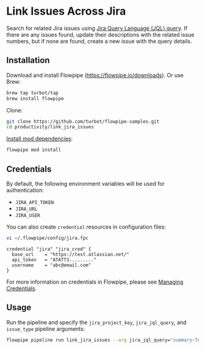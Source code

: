 # Link Issues Across Jira

Search for related Jira issues using [Jira Query Language (JQL) query](https://support.atlassian.com/jira-service-management-cloud/docs/use-advanced-search-with-jira-query-language-jql/). If there are any issues found, update their descriptions with the related issue numbers, but if none are found, create a new issue with the query details.

## Installation

Download and install Flowpipe (https://flowpipe.io/downloads). Or use Brew:

```sh
brew tap turbot/tap
brew install flowpipe
```

Clone:

```sh
git clone https://github.com/turbot/flowpipe-samples.git
cd productivity/link_jira_issues
```

[Install mod dependencies](https://www.flowpipe.io/docs/mods/mod-dependencies#mod-dependencies):

```sh
flowpipe mod install
```

## Credentials

By default, the following environment variables will be used for authentication:


- `JIRA_API_TOKEN`
- `JIRA_URL`
- `JIRA_USER`

You can also create `credential` resources in configuration files:

```sh
vi ~/.flowpipe/config/jira.fpc
```

```hcl
credential "jira" "jira_cred" {
  base_url    = "https://test.atlassian.net/"
  api_token   = "ATATT3........."
  username    = "abc@email.com"
}
```

For more information on credentials in Flowpipe, please see [Managing Credentials](https://flowpipe.io/docs/run/credentials).

## Usage

Run the pipeline and specify the `jira_project_key`, `jira_jql_query`, and `issue_type` pipeline arguments:

```sh
flowpipe pipeline run link_jira_issues --arg jira_jql_query="summary~Test" --arg 'jira_project_key=QWR' --arg 'jira_issue_type=Bug'
```
